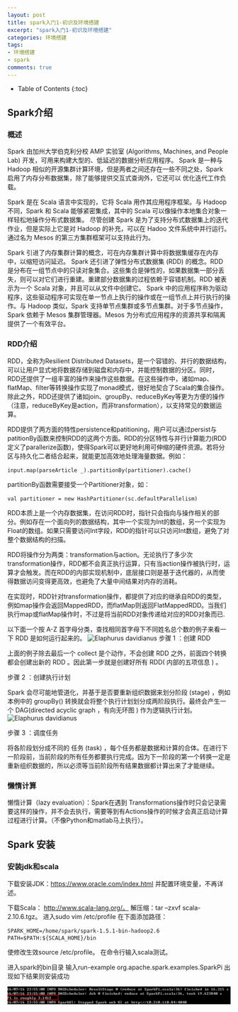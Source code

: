 ```yaml
---
layout: post
title: spark入门1-初识及环境搭建
excerpt: "spark入门1-初识及环境搭建"
categories: 环境搭建
tags: 
- 环境搭建
- spark
comments: true
---
```


* Table of Contents
{:toc}



## Spark介绍

### 概述
Spark 由加州大学伯克利分校 AMP 实验室 (Algorithms, Machines, and People Lab) 开发，可用来构建大型的、低延迟的数据分析应用程序。
Spark 是一种与 Hadoop 相似的开源集群计算环境，但是两者之间还存在一些不同之处，Spark 启用了内存分布数据集，除了能够提供交互式查询外，它还可以
优化迭代工作负载。

Spark 是在 Scala 语言中实现的，它将 Scala 用作其应用程序框架。与 Hadoop 不同，Spark 和 Scala 能够紧密集成，其中的 Scala 可以像操作本地集合对象一样轻松地操作分布式数据集。
尽管创建 Spark 是为了支持分布式数据集上的迭代作业，但是实际上它是对 Hadoop 的补充，可以在 Hadoo 文件系统中并行运行。通过名为 Mesos 的第三方集群框架可以支持此行为。


Spark 引进了内存集群计算的概念，可在内存集群计算中将数据集缓存在内存中，以缩短访问延迟。
Spark 还引进了弹性分布式数据集 (RDD) 的概念。RDD 是分布在一组节点中的只读对象集合。这些集合是弹性的，如果数据集一部分丢失，则可以对它们进行重建。重建部分数据集的过程依赖于容错机制。RDD 被表示为一个 Scala 对象，并且可以从文件中创建它。
Spark 中的应用程序称为驱动程序，这些驱动程序可实现在单一节点上执行的操作或在一组节点上并行执行的操作。与 Hadoop 类似，Spark 支持单节点集群或多节点集群。对于多节点操作，Spark 依赖于 Mesos 集群管理器。Mesos 为分布式应用程序的资源共享和隔离提供了一个有效平台。

### RDD介绍
RDD，全称为Resilient Distributed Datasets，是一个容错的、并行的数据结构，可以让用户显式地将数据存储到磁盘和内存中，并能控制数据的分区。同时，RDD还提供了一组丰富的操作来操作这些数据。在这些操作中，诸如map、flatMap、filter等转换操作实现了monad模式，很好地契合了Scala的集合操作。除此之外，RDD还提供了诸如join、groupBy、reduceByKey等更为方便的操作（注意，reduceByKey是action，而非transformation），以支持常见的数据运算。

RDD提供了两方面的特性persistence和patitioning，用户可以通过persist与patitionBy函数来控制RDD的这两个方面。RDD的分区特性与并行计算能力(RDD定义了parallerize函数)，使得Spark可以更好地利用可伸缩的硬件资源。若将分区与持久化二者结合起来，就能更加高效地处理海量数据。例如：
```
input.map(parseArticle _).partitionBy(partitioner).cache()
```
partitionBy函数需要接受一个Partitioner对象，如：
```
val partitioner = new HashPartitioner(sc.defaultParallelism)
```

RDD本质上是一个内存数据集，在访问RDD时，指针只会指向与操作相关的部分。例如存在一个面向列的数据结构，其中一个实现为Int的数组，另一个实现为Float的数组。如果只需要访问Int字段，RDD的指针可以只访问Int数组，避免了对整个数据结构的扫描。

RDD将操作分为两类：transformation与action。无论执行了多少次transformation操作，RDD都不会真正执行运算，只有当action操作被执行时，运算才会触发。而在RDD的内部实现机制中，底层接口则是基于迭代器的，从而使得数据访问变得更高效，也避免了大量中间结果对内存的消耗。

在实现时，RDD针对transformation操作，都提供了对应的继承自RDD的类型，例如map操作会返回MappedRDD，而flatMap则返回FlatMappedRDD。当我们执行map或flatMap操作时，不过是将当前RDD对象传递给对应的RDD对象而已.

以下面一个按 A-Z 首字母分类，查找相同首字母下不同姓名总个数的例子来看一下 RDD 是如何运行起来的。
![Elaphurus davidianus](http://images0.cnblogs.com/blog/107289/201508/111610089731588.jpg)
步骤 1 ：创建 RDD  

上面的例子除去最后一个 collect 是个动作，不会创建 RDD 之外，前面四个转换都会创建出新的 RDD 。因此第一步就是创建好所有 RDD( 内部的五项信息 ) 。

步骤 2 ：创建执行计划 

Spark 会尽可能地管道化，并基于是否要重新组织数据来划分阶段 (stage) ，例如本例中的 groupBy() 转换就会将整个执行计划划分成两阶段执行。最终会产生一个 DAG(directed acyclic graph ，有向无环图 ) 作为逻辑执行计划。
![Elaphurus davidianus](http://images0.cnblogs.com/blog/107289/201508/111610154426712.jpg)

步骤 3 ：调度任务  

将各阶段划分成不同的 任务 (task) ，每个任务都是数据和计算的合体。在进行下一阶段前，当前阶段的所有任务都要执行完成。因为下一阶段的第一个转换一定是重新组织数据的，所以必须等当前阶段所有结果数据都计算出来了才能继续。


### 懒惰计算

懒惰计算（lazy evaluation）：Spark在遇到 Transformations操作时只会记录需要这样的操作，并不会去执行，需要等到有Actions操作的时候才会真正启动计算过程进行计算。（不像Python和matlab马上执行）。


## Spark 安装

### 安装jdk和scala

下载安装JDK：https://www.oracle.com/index.html 并配置环境变量，不再详述。

下载Scala： http://www.scala-lang.org/。
解压缩：tar –zxvf scala-2.10.6.tgz。
进入sudo vim /etc/profile 在下面添加路径：
```
SPARK_HOME=/home/spark/spark-1.5.1-bin-hadoop2.6
PATH=$PATH:${SCALA_HOME}/bin
``` 
使修改生效source /etc/profile。
在命令行输入scala测试。

进入spark的bin目录
输入run-example org.apache.spark.examples.SparkPi 
出现如下结果则安装成功

![Elaphurus davidianus](../images/2016_10_16_1.png)


